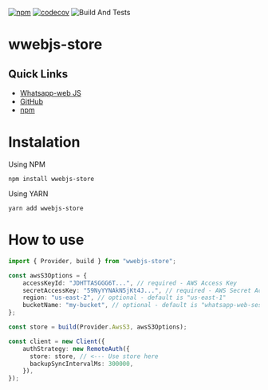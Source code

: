 [![npm](https://img.shields.io/npm/v/wwebjs-store.svg)](https://www.npmjs.com/package/wwebjs-store) [![codecov](https://codecov.io/gh/alexdepaula18/wwebjs-store/graph/badge.svg?token=GUFBA3EVKS)](https://codecov.io/gh/alexdepaula18/wwebjs-store) ![Build And Tests](https://github.com/alexdepaula18/wwebjs-store/actions/workflows/build.yml/badge.svg)

# wwebjs-store

## Quick Links

* [Whatsapp-web JS](https://wwebjs.dev/guide/authentication.html)
* [GitHub](https://github.com/alexdepaula18/wwebjs-store)
* [npm](https://www.npmjs.com/package/wwebjs-store)

# Instalation

Using NPM
```shell
npm install wwebjs-store
```

Using YARN
```shell
yarn add wwebjs-store
```

# How to use 

```typescript
import { Provider, build } from "wwebjs-store";

const awsS3Options = {
    accessKeyId: "JDHTTASGGG6T...", // required - AWS Access Key
    secretAccessKey: "59NyYYNAkN5jKt4J...", // required - AWS Secret Access Key
    region: "us-east-2", // optional - default is "us-east-1"
    bucketName: "my-bucket", // optional - default is "whatsapp-web-session-files"
};

const store = build(Provider.AwsS3, awsS3Options);

const client = new Client({
    authStrategy: new RemoteAuth({
      store: store, // <--- Use store here
      backupSyncIntervalMs: 300000,
    }),
});
```

